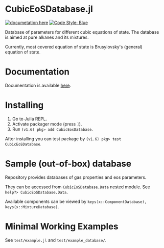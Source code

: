 # CubicEoSDatabase.jl

<!--
old gitlab pipeline
[![pipeline status](https://gitlab.com/stepanzh/cubiceosdatabase.jl/badges/master/pipeline.svg)](https://gitlab.com/stepanzh/cubiceosdatabase.jl/-/commits/master) -->
[![documetation here](https://img.shields.io/badge/docs-latest-informational.svg)](https://stepanzh.github.io/CubicEoSDatabase.jl/)
[![Code Style: Blue](https://img.shields.io/badge/code%20style-blue-4495d1.svg)](https://github.com/invenia/BlueStyle)

Database of parameters for different cubic equations of state. The database is aimed at pure alkanes and its mixtures.

Currently, most covered equation of state is Brusylovsky's (general) equation of state.

# Documentation

Documentation is available [here](https://stepanzh.github.io/CubicEoSDatabase.jl/).

# Installing

1. Go to Julia REPL.
2. Activate packager mode (press `]`).
3. Run `(v1.6) pkg> add CubicEosDatabase`.

After installing you can test package by `(v1.6) pkg> test CubicEoSDatabase`.

# Sample (out-of-box) database
Repository provides databases of gas properties and eos parameters.

They can be accessed from `CubicEoSDatabase.Data` nested module. See `help?> CubicEoSDatabase.Data`.

Available components can be viewed by `keys(x::ComponentDatabase), keys(x::MixtureDatabase)`.

# Minimal Working Examples

See `test/example.jl` and `test/example_database/`.

